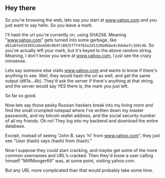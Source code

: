 ## Hey there

So you're browsing the web, lets say you start at www.yahoo.com and you just want to say hello. So you leave a mark.

I'll hash the url you're currently on, using SHA256. Meaning "www.yahoo.com" gets turned into some garbage, like ```d61a0fed3d3852a6e450c964fc8925f7f4f83a2d1328b0bbe4cddebefc169c4b```. So you've actually left your mark, but it's keyed to the above random string. Meaning, I don't know you were at www.yahoo.com, I just see the crazy nonsense.

Lets say someone else visits www.yahoo.com and wants to know if there's anything to see. Well, they would hash the url as well, and get the same output (d61a...4b). They'd ask the server if there's anything at that string, and the server would say YES there is, the mark you just left.

So far so good.

Now lets say those pesky Russian hackers break into my living room and find the small crumpled notepad where I've written down my master passwords, and my bitcoin wallet address, and the social security number of all my friends. Oh no! They log into my backend and download the entire database.

Except, instead of seeing "John B. says 'hi' from www.yahoo.com", they just see "User (hash) says (hash) from (hash)."

Now I suppose they could start cracking, and maybe get some of the more common usernames and URL's cracked. Then they'd know a user calling himself "MilfMonger69" was, at some point, visiting yahoo.com.

But any URL more complicated than that would probably take some time.